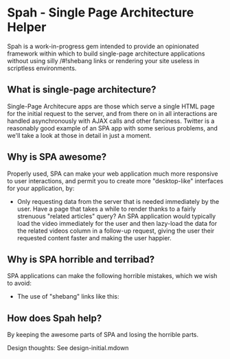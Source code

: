 Spah - Single Page Architecture Helper
======================================

Spah is a work-in-progress gem intended to provide an opinionated framework within which to build single-page architecture applications without using silly /#!shebang links or rendering your site useless in scriptless environments.

What is single-page architecture?
---------------------------------

Single-Page Architecure apps are those which serve a single HTML page for the initial request to the server, and from there on in all interactions are handled asynchronously with AJAX calls and other fanciness. Twitter is a reasonably good example of an SPA app with some serious problems, and we'll take a look at those in detail in just a moment.

Why is SPA awesome?
-------------------

Properly used, SPA can make your web application much more responsive to user interactions, and permit you to create more "desktop-like" interfaces for your application, by:

* Only requesting data from the server that is needed immediately by the user. Have a page that takes a while to render thanks to a fairly strenuous "related articles" query? An SPA application would typically load the video immediately for the user and then lazy-load the data for the related videos column in a follow-up request, giving the user their requested content faster and making the user happier.

Why is SPA horrible and terribad?
---------------------------------

SPA applications can make the following horrible mistakes, which we wish to avoid:

* The use of "shebang" links like this: 

How does Spah help?
-------------------


By keeping the awesome parts of SPA and losing the horrible parts.

Design thoughts: See design-initial.mdown